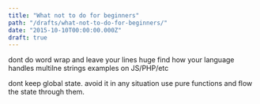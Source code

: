 ```yaml
---
title: "What not to do for beginners"
path: "/drafts/what-not-to-do-for-beginners/"
date: "2015-10-10T00:00:00.000Z"
draft: true
---
```


dont do word wrap and leave your lines huge
find how your language handles multilne strings
examples on JS/PHP/etc

dont keep global state. avoid it in any situation
use pure functions and flow the state through them.


